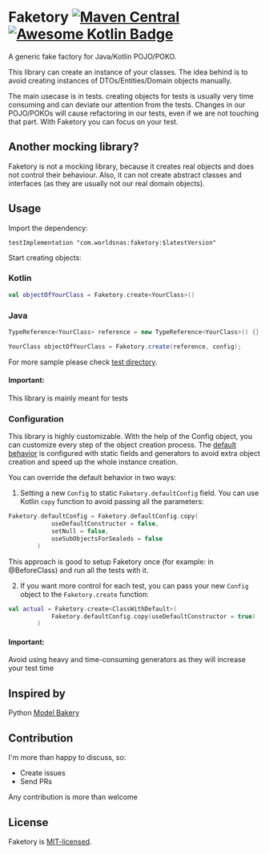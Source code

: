 # Faketory  [![Maven Central](https://maven-badges.herokuapp.com/maven-central/com.worldsnas/faketory/badge.svg)](https://maven-badges.herokuapp.com/maven-central/cz.jirutka.rsql/rsql-parser) [![Awesome Kotlin Badge](https://kotlin.link/awesome-kotlin.svg)](https://github.com/KotlinBy/awesome-kotlin)
A generic fake factory for Java/Kotlin POJO/POKO.

This library can create an instance of your classes. The idea behind is to avoid creating instances of DTOs/Entities/Domain objects manually.

The main usecase is in tests. creating objects for tests is usually very time consuming and can deviate our attention from the tests. Changes in our POJO/POKOs will cause refactoring in our tests, even if we are not touching that part.
With Faketory you can focus on your test.


## Another mocking library?

Faketory is not a mocking library, because it creates real objects and does not control their behaviour. Also, it can not create abstract classes and interfaces (as they are usually not our real domain objects). 

## Usage

Import the dependency:

```Gradle
testImplementation "com.worldsnas:faketory:$latestVersion"
```

Start creating objects:

### Kotlin

```Kotlin
val objectOfYourClass = Faketory.create<YourClass>()
```

### Java

```Java
TypeReference<YourClass> reference = new TypeReference<YourClass>() {};

YourClass objectOfYourClass = Faketory.create(reference, config);
```

For more sample please check [test directory](https://github.com/worldsnas/Faketory/blob/master/lib/src/test/kotlin/com/worldsnas/faketory/FaketoryTest.kt).

#### Important: 
This library is mainly meant for tests 

### Configuration

This library is highly customizable. With the help of the Config object, you can customize every step of the object creation process.
The [default behavior](https://github.com/worldsnas/Faketory/blob/baaf2accb1462887feae8fb1f60701b79280e9c4/lib/src/main/kotlin/com/worldsnas/faketory/Faketory.kt#L103) is configured with static fields and generators to avoid extra object creation and speed up the whole instance creation.

You can override the default behavior in two ways:

1. Setting a new `Config` to static `Faketory.defaultConfig` field. You can use Kotlin `copy` function to avoid passing all the parameters:

```Kotlin
Faketory.defaultConfig = Faketory.defaultConfig.copy(
            useDefaultConstructor = false,
            setNull = false,
            useSubObjectsForSealeds = false
        )
```

This approach is good to setup Faketory once (for example: in @BeforeClass) and run all the tests with it.

2. If you want more control for each test, you can pass your new `Config` object to the `Faketory.create` function:

```Kotlin
val actual = Faketory.create<ClassWithDefault>(
            Faketory.defaultConfig.copy(useDefaultConstructor = true)
        )
```

#### Important:
Avoid using heavy and time-consuming generators as they will increase your test time


## Inspired by

Python [Model Bakery](https://pypi.org/project/model-bakery/)

## Contribution

I'm more than happy to discuss, so:

- Create issues
- Send PRs

Any contribution is more than welcome

## License

Faketory is [MIT-licensed](/LICENSE).
